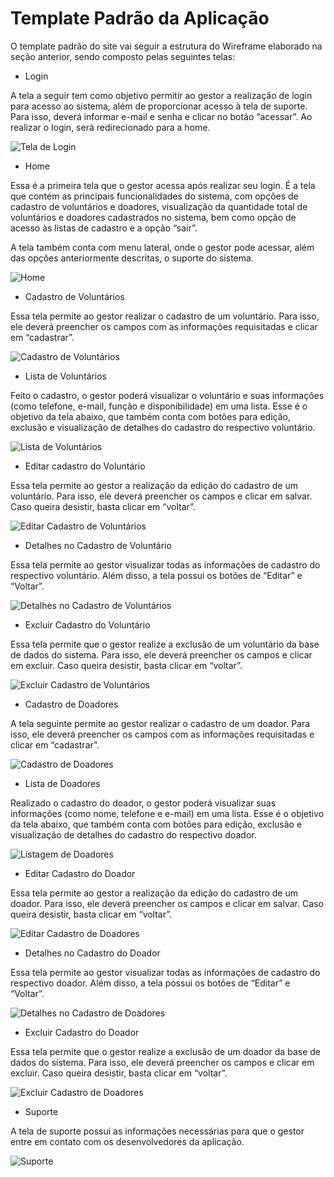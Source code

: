 # Template Padrão da Aplicação

O template padrão do site vai seguir a estrutura do Wireframe elaborado na seção anterior, sendo composto pelas seguintes telas: 



- Login 

A tela a seguir tem como objetivo permitir ao gestor a realização de login para acesso ao sistema, além de proporcionar acesso à tela de suporte. Para isso, deverá informar e-mail e senha e clicar no botão “acessar”.  Ao realizar o login, será redirecionado para a home. 

![Tela de Login](img/templates/template-login.png)


- Home

Essa é a primeira tela que o gestor acessa após realizar seu login. É a tela que contém as principais funcionalidades do sistema, com opções de cadastro de voluntários e doadores, visualização da quantidade total de voluntários e doadores cadastrados no sistema, bem como opção de acesso às listas de cadastro e a opção “sair”. 

A tela também conta com menu lateral, onde o gestor pode acessar, além das opções anteriormente descritas, o suporte do sistema.  

![Home](img/templates/template-home.png)


- Cadastro de Voluntários

Essa tela permite ao gestor realizar o cadastro de um voluntário. Para isso, ele deverá preencher os campos com as informações requisitadas e clicar em “cadastrar”. 


![Cadastro de Voluntários](img/templates/template-cadastro-de-voluntario.png)


- Lista de Voluntários

Feito o cadastro, o gestor poderá visualizar o voluntário e suas informações (como telefone, e-mail, função e disponibilidade) em uma lista. Esse é o objetivo da tela abaixo, que também conta com botões para edição, exclusão e visualização de detalhes do cadastro do respectivo voluntário. 

![Lista de Voluntários](img/templates/template-listagem-de-voluntarios.png)


- Editar cadastro do Voluntário

Essa tela permite ao gestor a realização da edição do cadastro de um voluntário. Para isso, ele deverá preencher os campos e clicar em salvar.  Caso queira desistir, basta clicar em “voltar”. 

![Editar Cadastro de Voluntários](img/templates/template-editar-voluntario.png)


- Detalhes no Cadastro de Voluntário

Essa tela permite ao gestor visualizar todas as informações de cadastro do respectivo voluntário. Além disso, a tela possui os botões de “Editar” e “Voltar”. 

![Detalhes no Cadastro de Voluntários](img/templates/template-detalhes-voluntario.png)


- Excluir Cadastro do Voluntário

Essa tela permite que o gestor realize a exclusão de um voluntário da base de dados do sistema. Para isso, ele deverá preencher os campos e clicar em excluir.  Caso queira desistir, basta clicar em “voltar”. 

![Excluir Cadastro de Voluntários](img/templates/template-excluir-voluntario.png)


- Cadastro de Doadores

A tela seguinte permite ao gestor realizar o cadastro de um doador. Para isso, ele deverá preencher os campos com as informações requisitadas e clicar em “cadastrar”. 

![Cadastro de Doadores](img/templates/template-cadastro-de-doadores.png)


- Lista de Doadores

Realizado o cadastro do doador, o gestor poderá visualizar  suas informações (como nome, telefone e e-mail) em uma lista. Esse é o objetivo da tela abaixo, que também conta com botões para edição, exclusão e visualização de detalhes do cadastro do respectivo doador.

![Listagem de Doadores](img/templates/template-listagem-de-doadores.png)


- Editar Cadastro do Doador

Essa tela permite ao gestor a realização da edição do cadastro de um doador. Para isso, ele deverá preencher os campos e clicar em salvar. Caso queira desistir, basta clicar em “voltar”. 

![Editar Cadastro de Doadores](img/templates/template-editar-doador.png)


- Detalhes no Cadastro do Doador

Essa tela permite ao gestor visualizar todas as informações de cadastro do respectivo doador. Além disso, a tela possui os botões de “Editar” e “Voltar”. 

![Detalhes no Cadastro de Doadores](img/templates/template-detalhes-doador.png)


- Excluir Cadastro do Doador

Essa tela permite que o gestor realize a exclusão de um doador da base de dados do sistema. Para isso, ele deverá preencher os campos e clicar em excluir. Caso queira desistir, basta clicar em “voltar”. 

![Excluir Cadastro de Doadores](img/templates/template-excluir-doador.png)


- Suporte

A tela de suporte possui as informações necessárias para que o gestor entre em contato com os desenvolvedores da aplicação. 

![Suporte](img/templates/template-suporte.png)

